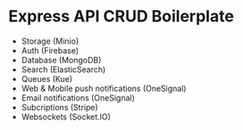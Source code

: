 # Express API CRUD Boilerplate

- Storage (Minio)
- Auth (Firebase)
- Database (MongoDB)
- Search (ElasticSearch)
- Queues (Kue)
- Web & Mobile push notifications (OneSignal)
- Email notifications (OneSignal)
- Subcriptions (Stripe)
- Websockets (Socket.IO)